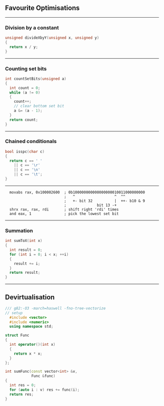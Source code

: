 ## Favourite Optimisations
<!-- .element: class="white-bg" -->

---

### Division by a constant <!-- .element: class="white-bg" -->

```cpp
unsigned divideXbyY(unsigned x, unsigned y)
{
  return x / y;
}
```

---

### Counting set bits <!-- .element: class="white-bg" -->

```cpp
int countSetBits(unsigned a)
{
  int count = 0;
  while (a != 0)
  {
    count++;
    // clear bottom set bit
    a &= (a - 1);
  }
  return count;
}
```

---

### Chained conditionals <!-- .element: class="white-bg" -->

```cpp
bool isspc(char c)
{
  return c == ' '
    || c == '\r'
    || c == '\n'
    || c == '\t';
}
```

---

```x86asm
  movabs rax, 0x100002600  ; 0b100000000000000000010011000000000
                           ;   ^                  ^  ^^
                           ;   +- bit 32          |  ++- b10 & 9
                           ;              bit 13 -+
  shrx rax, rax, rdi       ; shift right 'rdi' times
  and eax, 1               ; pick the lowest set bit
```

---

### Summation <!-- .element: class="white-bg" -->

```cpp
int sumToX(int x)
{
  int result = 0;
  for (int i = 0; i < x; ++i)
  {
    result += i;
  }
  return result;
}
```

---

## Devirtualisation <!-- .element: class="white-bg" -->

```cpp
/// g82:-O3 -march=haswell -fno-tree-vectorize
// setup
  #include <vector>
  #include <numeric>
  using namespace std;

struct Func
{
  int operator()(int x)
  {
    return x * x;
  }
};

int sumFunc(const vector<int> &v,
            Func &func)
{
  int res = 0;
  for (auto i : v) res += func(i);
  return res;
}
```
